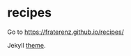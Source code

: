 # recipes
Go to https://fraterenz.github.io/recipes/

Jekyll [theme](https://github.com/mmistakes/so-simple-theme).
